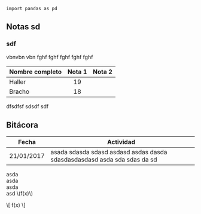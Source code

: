 <pre class=" language-javascript"><code class="prism  language-javascript"><span class="token keyword">import</span> pandas <span class="token keyword">as</span> pd
</code></pre>
<h2 id="notas-sd">Notas sd</h2>
<h3 id="sdf">sdf</h3>
<p>vbnvbn vbn  fghf fghf fghf fghf fghf</p>
<table>
<thead>
<tr>
<th>Nombre completo</th>
<th align="center">Nota 1</th>
<th>Nota 2</th>
</tr>
</thead>
<tbody>
<tr>
<td>Haller</td>
<td align="center">19</td>
<td></td>
</tr>
<tr>
<td>Bracho</td>
<td align="center">18</td>
<td></td>
</tr>
</tbody>
</table>
<p>dfsdfsf sdsdf sdf</p>
<h2 id="bitácora">Bitácora</h2>
<table>
<thead>
<tr>
<th>Fecha</th>
<th>Actividad</th>
</tr>
</thead>
<tbody>
<tr>
<td>21/01/2017</td>
<td>asada sdasda sdasd asdasd asdas dasda sdasdasdasdasd asda sda sdas da sd</td>
</tr>
</tbody>
</table>
<p>asda<br>
asda<br>
asda<br>
asd \(f(x)\)</p>
<p>\[ f(x) \]</p>
